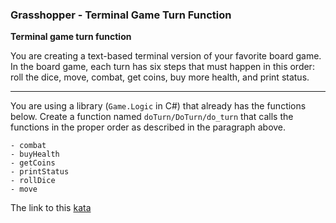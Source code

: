 ### Grasshopper - Terminal Game Turn Function

**Terminal game turn function**  

You are creating a text-based terminal version of your favorite board game. In the board game, each turn has six steps that must happen in this order: roll the dice, move, combat, get coins, buy more health, and print status.

---
You are using a library (`Game.Logic` in C#) that already has the functions below. Create a function named `doTurn/DoTurn/do_turn` that calls the functions in the proper order as described in the paragraph above.
```
- combat
- buyHealth
- getCoins
- printStatus
- rollDice
- move
```

The link to this [kata](https://www.codewars.com/kata/grasshopper-terminal-game-turn-function/javascript)
